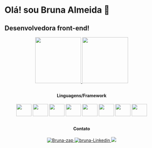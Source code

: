  # Olá! sou Bruna Almeida 🥰
## Desenvolvedora front-end!

<div align="center" style="display: inline_block">
<a href="https://github.com/bruna270498">
   <img height="150em" src="https://github-readme-stats-eight-theta.vercel.app/api?username=bruna270498&cons=true&theme=dracula&include_all_commits=true&count_private=true"/>
</a>

<a href="https://github.com/bruna270498">
     <img height="150em" src="https://github-readme-stats-eight-theta.vercel.app/api/top-langs/?username=bruna270498&layout=compact&langs_count=8&theme=dracula"/>

</a>
</div>




##

 <h4 align="center">Linguagens/Framework</h4>
 
<div align="center" style="display: inline_block" >
  <img height="40" width="50" src="https://user-images.githubusercontent.com/74669052/211087011-aeaceb87-67f7-4978-a428-769ed7af68c5.svg" />
 <img height="40" width="50"  src="https://user-images.githubusercontent.com/74669052/211086619-13222ff8-bbd0-451e-9d66-73ba3cc28e3b.svg" />
 <img height="40" width="50" src="https://user-images.githubusercontent.com/74669052/211088723-2ff553ca-a80f-4beb-8f05-1413d8a57807.svg" />
 <img height="40" width="50" src="https://user-images.githubusercontent.com/74669052/211087772-448ba331-0d6b-4e26-a6ec-be37fec3332f.svg" />
 <img height="40" width="50" src="https://user-images.githubusercontent.com/74669052/211087975-24a37e4c-1cdf-40ff-9cfd-8f9f9b3a2132.svg" />
 <img height="40" width="50" src="https://user-images.githubusercontent.com/74669052/211089039-1f397136-06da-4828-b603-d879393d183e.svg" />
 <img height="40" width="50" src="https://user-images.githubusercontent.com/74669052/211087562-2326bd42-e98b-496c-9234-ec68b17ce7c5.svg" />
 <img height="40" width="50" src="https://user-images.githubusercontent.com/74669052/211088206-0c4a5ccc-58c3-4add-8fb4-41fa12bbfaf6.svg" />
</div>

##

<div align="center" style="display: inline_block" >
   <h4 align="center"> Contato </h4>
  <a href="https://wa.me/5575983745556">
    <img src="https://img.shields.io/badge/WhatsApp-25D366?style=for-the-badge&logo=whatsapp&logoColor=white" alt="Bruna-zap" />
  </a>
  <a href="https://www.linkedin.com/in/bruna-almeida-soares/" >
    <img src="https://img.shields.io/badge/LinkedIn-0077B5?style=for-the-badge&logo=linkedin&logoColor=white" alt="bruna-Linkedin" />
  </a>
  <a href="mailto:brunaalmeida075@gmail.com" />
    <img src="https://img.shields.io/badge/Gmail-D14836?style=for-the-badge&logo=gmail&logoColor=white" />
  </a>
</div>






